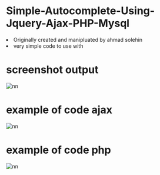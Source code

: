 # Simple-Autocomplete-Using-Jquery-Ajax-PHP-Mysql

<li>Originally created and manipluated by ahmad solehin</li>
<li>very simple code to use with</li>

# screenshot output

![nn](https://user-images.githubusercontent.com/12325386/27664758-f675008a-5c9b-11e7-924f-7834b8e4d7a8.jpg)

# example of code ajax

![nn](https://user-images.githubusercontent.com/12325386/27664842-5f9d4946-5c9c-11e7-8bab-473d0aab7564.jpg)

# example of code php


![nn](https://user-images.githubusercontent.com/12325386/27664908-ab665142-5c9c-11e7-8b02-3b57159b8465.jpg)
